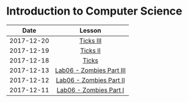 # Introduction to Computer Science

|  Date      | Lesson |
|:----------:|:------:|
| 2017-12-20 |[Ticks III](netlogo/classwork/cannon.md)|
| 2017-12-19 |[Ticks II](netlogo/classwork/cannon.md)|
| 2017-12-18 |[Ticks](netlogo/readings/ticks.md)|
| 2017-12-13 |[Lab06 - Zombies Part III](netlogo/labs/lab06_zombiesIII.md)|
| 2017-12-12 |[Lab06 - Zombies Part II](netlogo/labs/lab06_zombiesII.md)|
| 2017-12-11 |[Lab06 - Zombies Part I](netlogo/labs/lab06_zombies.md)|
